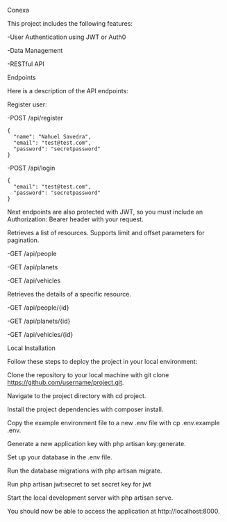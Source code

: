 Conexa

This project includes the following features:

-User Authentication using JWT or Auth0

-Data Management

-RESTful API

Endpoints

Here is a description of the API endpoints:

Register user:

-POST /api/register

    {
      "name": "Nahuel Savedra",
      "email": "test@test.com",
      "password": "secretpassword"
    }

-POST /api/login

    {
      "email": "test@test.com",
      "password": "secretpassword"
    }

Next endpoints are also protected with JWT, so you must include an Authorization: Bearer <token> header with your request.

Retrieves a list of resources. Supports limit and offset parameters for pagination.

-GET /api/people 

-GET /api/planets 

-GET /api/vehicles

Retrieves the details of a specific resource.

-GET /api/people/{id} 

-GET /api/planets/{id}

-GET /api/vehicles/{id}

Local Installation

Follow these steps to deploy the project in your local environment:

Clone the repository to your local machine with git clone https://github.com/username/project.git.

Navigate to the project directory with cd project.

Install the project dependencies with composer install.

Copy the example environment file to a new .env file with cp .env.example .env.

Generate a new application key with php artisan key:generate.

Set up your database in the .env file.

Run the database migrations with php artisan migrate.

Run php artisan jwt:secret to set secret key for jwt

Start the local development server with php artisan serve.

You should now be able to access the application at http://localhost:8000.
